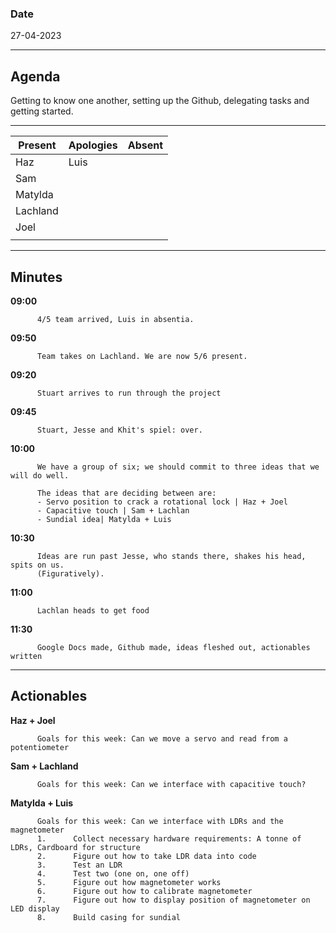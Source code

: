
### Date 

27-04-2023
___
## Agenda
Getting to know one another, setting up the Github, delegating tasks and getting started. 
___

| Present  | Apologies | Absent |
| ------------- | ------------- | ------------- |
| Haz  | Luis |    |
| Sam  |   |   |
| Matylda  |    |   |
| Lachland  |    |    |
| Joel |    |   |
|   |   |   |

___

## Minutes

        
**09:00**  
          
          4/5 team arrived, Luis in absentia.
          
**09:50**  
          
          Team takes on Lachland. We are now 5/6 present.
          
**09:20**  
          
          Stuart arrives to run through the project  

**09:45**
          
          Stuart, Jesse and Khit's spiel: over.

**10:00**   

          We have a group of six; we should commit to three ideas that we will do well.

          The ideas that are deciding between are: 
          - Servo position to crack a rotational lock | Haz + Joel
          - Capacitive touch | Sam + Lachlan
          - Sundial idea| Matylda + Luis
          
**10:30**   

          Ideas are run past Jesse, who stands there, shakes his head, spits on us.
          (Figuratively).
          
**11:00**   

          Lachlan heads to get food
          
**11:30**   

          Google Docs made, Github made, ideas fleshed out, actionables written
          
___
## Actionables

**Haz + Joel**  
          
          Goals for this week: Can we move a servo and read from a potentiometer
          
**Sam + Lachland**  
          
          Goals for this week: Can we interface with capacitive touch?
          
**Matylda + Luis**  
          
          Goals for this week: Can we interface with LDRs and the magnetometer
          1.      Collect necessary hardware requirements: A tonne of LDRs, Cardboard for structure 
          2.      Figure out how to take LDR data into code
          3.      Test an LDR
          4.      Test two (one on, one off)
          5.      Figure out how magnetometer works
          6.      Figure out how to calibrate magnetometer
          7.      Figure out how to display position of magnetometer on LED display
          8.      Build casing for sundial

          
        
